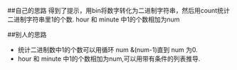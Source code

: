 ##自己的思路
得到了提示，用bin将数字转化为二进制字符串，然后用count统计二进制字符串里1的个数.  hour 和 minute 中1的个数相加为num

##别人的思路
- 统计二进制数中1的个数可以用循环 num &(num-1)直到 num 为0.
- hour 和 minute 中1的个数相加为num,可以用带有条件的列表推导.